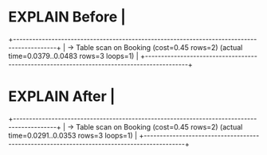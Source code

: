 # EXPLAIN Before                                                                                |
+-------------------------------------------------------------------------------------------+
| -> Table scan on Booking  (cost=0.45 rows=2) (actual time=0.0379..0.0483 rows=3 loops=1) |
+-------------------------------------------------------------------------------------------+

# EXPLAIN  After                                                                                 |
+-------------------------------------------------------------------------------------------+
| -> Table scan on Booking  (cost=0.45 rows=2) (actual time=0.0291..0.0353 rows=3 loops=1)
 |
+-------------------------------------------------------------------------------------------+